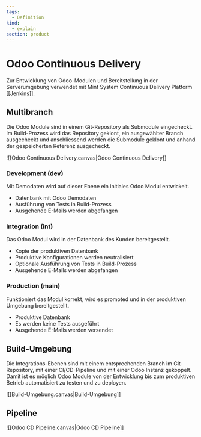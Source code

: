 ```yaml
---
tags:
  - Definition
kind:
  - explain
section: product
---
```

# Odoo Continuous Delivery

Zur Entwicklung von Odoo-Modulen und Bereitstellung in der Serverumgebung verwendet mit Mint System Continuous Delivery Platform [[Jenkins]].

## Multibranch

Die Odoo Module sind in einem Git-Repository als Submodule eingecheckt. Im Build-Prozess wird das Repository geklont, ein ausgewählter Branch ausgecheckt und anschliessend werden die Submodule geklont und anhand der gespeicherten Referenz ausgecheckt.  

![[Odoo Continuous Delivery.canvas|Odoo Continuous Delivery]]

### Development (dev)

Mit Demodaten wird auf dieser Ebene ein initiales Odoo Modul entwickelt. 

* Datenbank mit Odoo Demodaten
* Ausführung von Tests in Build-Prozess
* Ausgehende E-Mails werden abgefangen 

###  Integration (int)

Das Odoo Modul wird in der Datenbank des Kunden bereitgestellt.

* Kopie der produktiven Datenbank
* Produktive Konfigurationen werden neutralisiert
* Optionale Ausführung von Tests in Build-Prozess
* Ausgehende E-Mails werden abgefangen

### Production (main)

Funktioniert das Modul korrekt, wird es promoted und in der produktiven Umgebung bereitgestellt.

* Produktive Datenbank
* Es werden keine Tests ausgeführt
* Ausgehende E-Mails werden versendet 

## Build-Umgebung

Die Integrations-Ebenen sind mit einem entsprechenden Branch im Git-Repository, mit einer CI/CD-Pipeline und mit einer Odoo Instanz gekoppelt. Damit ist es möglich Odoo Module von der Entwicklung bis zum produktiven Betrieb automatisiert zu testen und zu deployen. 

![[Build-Umgebung.canvas|Build-Umgebung]]

## Pipeline

![[Odoo CD Pipeline.canvas|Odoo CD Pipeline]]